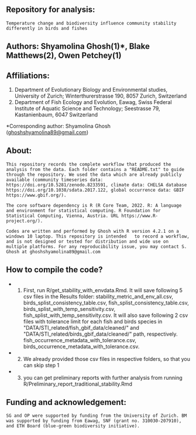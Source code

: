 ## Repository for analysis: 

	Temperature change and biodiversity influence community stability differently in birds and fishes

## Authors: Shyamolina Ghosh(1)*, Blake Matthews(2), Owen Petchey(1)
  
 
## Affiliations:
1. Department of Evolutionary Biology and Environmental studies, University of Zurich; Winterthurerstrasse 190, 8057 Zurich, Switzerland
2. Department of Fish Ecology and Evolution, Eawag, Swiss Federal Institute of Aquatic Science and Technology; Seestrasse 79, Kastanienbaum, 6047 Switzerland

*Corresponding author: Shyamolina Ghosh (ghoshshyamolina89@gmail.com) 


## About:
	This repository records the complete workflow that produced the analysis from the data. Each folder contains a "README.txt" to guide through the repository. We used the data which are already publicly available (community timeseries data: https://doi.org/10.5281/zenodo.8233591, climate data: CHELSA database https://doi.org/10.1038/sdata.2017.122, global occurrence data: GBIF https://www.gbif.org/). 
	
	The core software dependency is R (R Core Team, 2022. R: A language and environment for statistical computing. R Foundation for Statistical Computing, Vienna, Austria. URL https://www.R-project.org/). 
	
	Codes are written and performed by Ghosh with R version 4.2.1 on a windows 10 laptop. This repository is intended	to record a workflow, and is not designed or tested for distribution and wide use on multiple platforms. For any reproducibility issue, you may contact S. Ghosh at ghoshshyamolina89@gmail.com 

## How to compile the code? 
  - 1. First, run R/get_stability_with_envdata.Rmd.
        It will save following 5 csv files in the Results folder:
          stability_metric_and_env_all.csv,
          birds_splist_consistency_table.csv,
          fish_splist_consistency_table.csv,
          birds_splist_with_temp_sensitivity.csv,
          fish_splist_with_temp_sensitivity.csv.
      It will also save following 2 csv files with tolerance limit for each fish         and birds species in "DATA/STI_related/fish_gbif_data/cleaned/" 
      and "DATA/STI_related/birds_gbif_data/cleaned/" path, respectively.
            fish_occurrence_metadata_with_tolerance.csv,
            birds_occurrence_metadata_with_tolerance.csv.
  - 2. We already provided those csv files in respective folders, so that you can skip step 1
  - 3. you can get preliminary reports with further analysis from running
      R/Preliminary_report_traditional_stability.Rmd
      
## Funding and acknowledgement:

	SG and OP were supported by funding from the University of Zurich. BM was supported by funding from Eawag, SNF (grant no. 310030-207910), and ETH Board (blue-green biodiversity initiative). 

